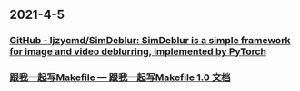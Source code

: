 
## 2021-4-5

### [GitHub - ljzycmd/SimDeblur: SimDeblur is a simple framework for  image and video deblurring, implemented by PyTorch](https://github.com/ljzycmd/SimDeblur)

### [跟我一起写Makefile — 跟我一起写Makefile 1.0 文档](https://seisman.github.io/how-to-write-makefile/)